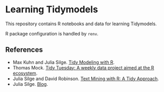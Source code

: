 # Learning Tidymodels

This repository contains R notebooks and data for learning Tidymodels.

R package configuration is handled by `renv`.

## References

  - Max Kuhn and Julia Silge. [Tidy Modeling with R](https://www.tmwr.org/).
  - Thomas Mock. [Tidy Tuesday: A weekly data project aimed at the R ecosystem](https://github.com/rfordatascience/tidytuesday).
  - Julia Silge and David Robinson. [Text Mining with R: A Tidy Approach](https://www.tidytextmining.com/).
  - Julia Silge. [Blog](https://juliasilge.com/blog/).

